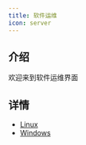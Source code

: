 ```yaml
---
title: 软件运维
icon: server
---
```


## 介绍

欢迎来到软件运维界面

## 详情

- [Linux](linux.md)
- [Windows](windows.md)
